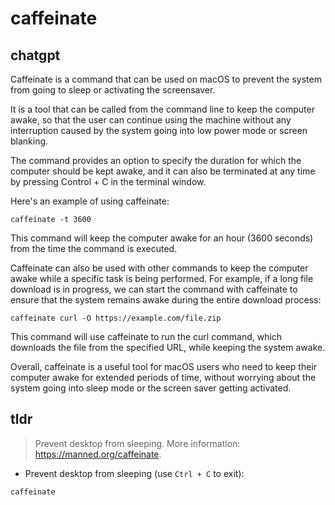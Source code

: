 # caffeinate 
## chatgpt 
Caffeinate is a command that can be used on macOS to prevent the system from going to sleep or activating the screensaver. 

It is a tool that can be called from the command line to keep the computer awake, so that the user can continue using the machine without any interruption caused by the system going into low power mode or screen blanking. 

The command provides an option to specify the duration for which the computer should be kept awake, and it can also be terminated at any time by pressing Control + C in the terminal window. 

Here's an example of using caffeinate:

```
caffeinate -t 3600
```

This command will keep the computer awake for an hour (3600 seconds) from the time the command is executed. 

Caffeinate can also be used with other commands to keep the computer awake while a specific task is being performed. For example, if a long file download is in progress, we can start the command with caffeinate to ensure that the system remains awake during the entire download process:

```
caffeinate curl -O https://example.com/file.zip
```

This command will use caffeinate to run the curl command, which downloads the file from the specified URL, while keeping the system awake. 

Overall, caffeinate is a useful tool for macOS users who need to keep their computer awake for extended periods of time, without worrying about the system going into sleep mode or the screen saver getting activated. 

## tldr 
 
> Prevent desktop from sleeping.
> More information: <https://manned.org/caffeinate>.

- Prevent desktop from sleeping (use `Ctrl + C` to exit):

`caffeinate`
